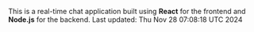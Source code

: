 This is a real-time chat application built using **React** for the frontend and **Node.js** for the backend.
Last updated: Thu Nov 28 07:08:18 UTC 2024
